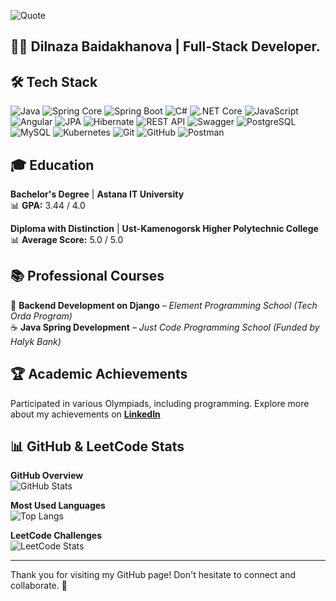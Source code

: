 ![Quote](https://quotes-github-readme.vercel.app/api?type=horizontal&theme=radical)  


## 👩‍💻 Dilnaza Baidakhanova | Full-Stack Developer.


## 🛠 Tech Stack

![Java](https://img.shields.io/badge/-Java-05122A?style=flat&logo=java)
![Spring Core](https://img.shields.io/badge/-Spring%20Core-05122A?style=flat&logo=spring)
![Spring Boot](https://img.shields.io/badge/-Spring%20Boot-05122A?style=flat&logo=springboot)
![C#](https://img.shields.io/badge/-C%23-05122A?style=flat&logo=c-sharp)
![.NET Core](https://img.shields.io/badge/-.NET%20Core-05122A?style=flat&logo=dotnet)
![JavaScript](https://img.shields.io/badge/-JavaScript-05122A?style=flat&logo=javascript)
![Angular](https://img.shields.io/badge/-Angular-05122A?style=flat&logo=angular)
![JPA](https://img.shields.io/badge/-JPA-05122A?style=flat&logo=hibernate)
![Hibernate](https://img.shields.io/badge/-Hibernate-05122A?style=flat&logo=hibernate)
![REST API](https://img.shields.io/badge/-REST%20API-05122A?style=flat&logo=postman)
![Swagger](https://img.shields.io/badge/-Swagger-05122A?style=flat&logo=swagger)
![PostgreSQL](https://img.shields.io/badge/-PostgreSQL-05122A?style=flat&logo=postgresql)
![MySQL](https://img.shields.io/badge/-MySQL-05122A?style=flat&logo=mysql)
![Kubernetes](https://img.shields.io/badge/-Kubernetes-05122A?style=flat&logo=kubernetes)
![Git](https://img.shields.io/badge/-Git-05122A?style=flat&logo=git)
![GitHub](https://img.shields.io/badge/-GitHub-05122A?style=flat&logo=github)
![Postman](https://img.shields.io/badge/-Postman-05122A?style=flat&logo=postman)


## 🎓 Education  

 **Bachelor's Degree** | **Astana IT University**  
 📊 **GPA:** 3.44 / 4.0  

 **Diploma with Distinction** | **Ust-Kamenogorsk Higher Polytechnic College**  
 📊 **Average Score:** 5.0 / 5.0  


## 📚 Professional Courses  

🐍 **Backend Development on Django** – *Element Programming School (Tech Orda Program)*  
☕ **Java Spring Development** – *Just Code Programming School (Funded by Halyk Bank)*  


## 🏆 Academic Achievements  
Participated in various Olympiads, including programming. 
Explore more about my achievements on **[LinkedIn](https://www.linkedin.com/in/dilnaza-baidakhanova/)**  


## 📊 GitHub & LeetCode Stats  

**GitHub Overview**  
![GitHub Stats](https://github-readme-stats.vercel.app/api?username=dillnaza&show_icons=true&theme=radical)  

**Most Used Languages**  
![Top Langs](https://github-readme-stats.vercel.app/api/top-langs/?username=dillnaza&layout=compact&langs_count=6&theme=radical)  

**LeetCode Challenges**  
![LeetCode Stats](https://leetcard.jacoblin.cool/dillnazza)  

---

Thank you for visiting my GitHub page! Don't hesitate to connect and collaborate. 🚀
